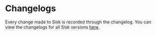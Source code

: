 # Changelogs

Every change made to Sisk is recorded through the changelog. You can view the changelogs for all Sisk versions [here](https://github.com/sisk-http/archive/tree/master/changelogs).
